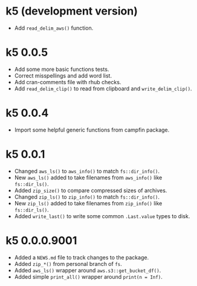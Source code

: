 # k5 (development version)

* Add `read_delim_aws()` function.

# k5 0.0.5

* Add some more basic functions tests.
* Correct misspellings and add word list.
* Add cran-comments file with rhub checks.
* Add `read_delim_clip()` to read from clipboard and `write_delim_clip()`.

# k5 0.0.4

* Import some helpful generic functions from campfin package.

# k5 0.0.1

* Changed `aws_ls()` to `aws_info()` to match `fs::dir_info()`.
* New `aws_ls()` added to take filenames from `aws_info()` like `fs::dir_ls()`.
* Added `zip_size()` to compare compressed sizes of archives.
* Changed `zip_ls()` to `zip_info()` to match `fs::dir_info()`.
* New `zip_ls()` added to take filenames from `zip_info()` like `fs::dir_ls()`.
* Added `write_last()` to write some common `.Last.value` types to disk.

# k5 0.0.0.9001

* Added a `NEWS.md` file to track changes to the package.
* Added `zip_*()` from personal branch of `fs`.
* Added `aws_ls()` wrapper around `aws.s3::get_bucket_df()`.
* Added simple `print_all()` wrapper around `print(n = Inf)`.
